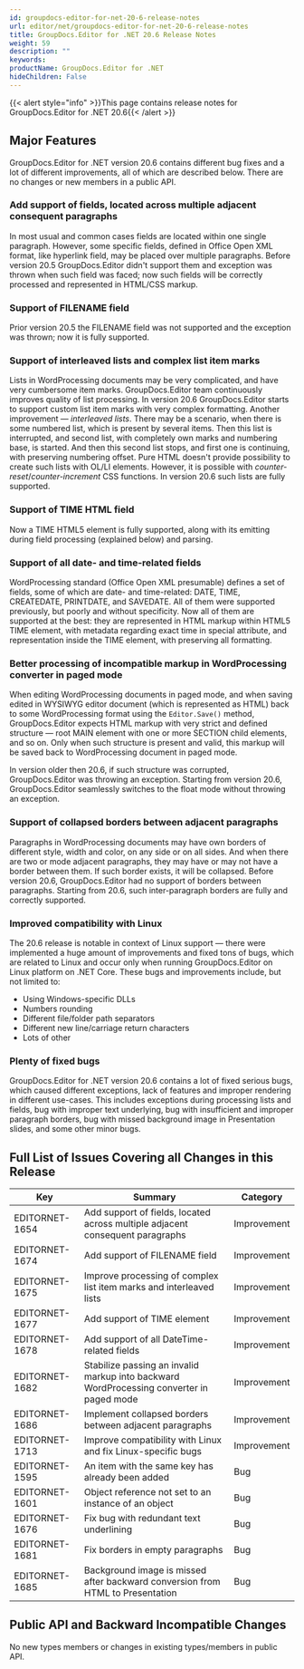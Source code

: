 ```yaml
---
id: groupdocs-editor-for-net-20-6-release-notes
url: editor/net/groupdocs-editor-for-net-20-6-release-notes
title: GroupDocs.Editor for .NET 20.6 Release Notes
weight: 59
description: ""
keywords: 
productName: GroupDocs.Editor for .NET
hideChildren: False
---
```

{{< alert style="info" >}}This page contains release notes for GroupDocs.Editor for .NET 20.6{{< /alert >}}

## Major Features

GroupDocs.Editor for .NET version 20.6 contains different bug fixes and a lot of different improvements, all of which are described below. There are no changes or new members in a public API.

### Add support of fields, located across multiple adjacent consequent paragraphs

In most usual and common cases fields are located within one single paragraph. However, some specific fields, defined in Office Open XML format, like hyperlink field, may be placed over multiple paragraphs. Before version 20.5 GroupDocs.Editor didn't support them and exception was thrown when such field was faced; now such fields will be correctly processed and represented in HTML/CSS markup.

### Support of FILENAME field

Prior version 20.5 the FILENAME field was not supported and the exception was thrown; now it is fully supported.

### Support of interleaved lists and complex list item marks

Lists in WordProcessing documents may be very complicated, and have very cumbersome item marks. GroupDocs.Editor team continuously improves quality of list processing. In version 20.6 GroupDocs.Editor starts to support custom list item marks with very complex formatting. Another improvement — *interleaved lists*. There may be a scenario, when there is some numbered list, which is present by several items. Then this list is interrupted, and second list, with completely own marks and numbering base, is started. And then this second list stops, and first one is continuing, with preserving numbering offset. Pure HTML doesn't provide possibility to create such lists with OL/LI elements. However, it is possible with *counter-reset*/*counter-increment* CSS functions. In version 20.6 such lists are fully supported.

### Support of TIME HTML field

Now a TIME HTML5 element is fully supported, along with its emitting during field processing (explained below) and parsing.

### Support of all date- and time-related fields

WordProcessing standard (Office Open XML presumable) defines a set of fields, some of which are date- and time-related: DATE, TIME, CREATEDATE, PRINTDATE, and SAVEDATE. All of them were supported previously, but poorly and without specificity. Now all of them are supported at the best: they are represented in HTML markup within HTML5 TIME element, with metadata regarding exact time in special attribute, and representation inside the TIME element, with preserving all formatting.

### Better processing of incompatible markup in WordProcessing converter in paged mode

When editing WordProcessing documents in paged mode, and when saving edited in WYSIWYG editor document (which is represented as HTML) back to some WordProcessing format using the `Editor.Save()` method, GroupDocs.Editor expects HTML markup with very strict and defined structure — root MAIN element with one or more SECTION child elements, and so on. Only when such structure is present and valid, this markup will be saved back to WordProcessing document in paged mode.

In version older then 20.6, if such structure was corrupted, GroupDocs.Editor was throwing an exception. Starting from version 20.6, GroupDocs.Editor seamlessly switches to the float mode without throwing an exception.

### Support of collapsed borders between adjacent paragraphs

Paragraphs in WordProcessing documents may have own borders of different style, width and color, on any side or on all sides. And when there are two or mode adjacent paragraphs, they may have or may not have a border between them. If such border exists, it will be collapsed. Before version 20.6, GroupDocs.Editor had no support of borders between paragraphs. Starting from 20.6, such inter-paragraph borders are fully and correctly supported.

### Improved compatibility with Linux

The 20.6 release is notable in context of Linux support — there were implemented a huge amount of improvements and fixed tons of bugs, which are related to Linux and occur only when running GroupDocs.Editor on Linux platform on .NET Core. These bugs and improvements include, but not limited to:

*   Using Windows-specific DLLs
*   Numbers rounding
*   Different file/folder path separators
*   Different new line/carriage return characters
*   Lots of other

### Plenty of fixed bugs

GroupDocs.Editor for .NET version 20.6 contains a lot of fixed serious bugs, which caused different exceptions, lack of features and improper rendering in different use-cases. This includes exceptions during processing lists and fields, bug with improper text underlying, bug with insufficient and improper paragraph borders, bug with missed background image in Presentation slides, and some other minor bugs.

## Full List of Issues Covering all Changes in this Release

| Key | Summary | Category |
| --- | --- | --- |
| EDITORNET-1654 | Add support of fields, located across multiple adjacent consequent paragraphs | Improvement |
| EDITORNET-1674 | Add support of FILENAME field | Improvement |
| EDITORNET-1675 | Improve processing of complex list item marks and interleaved lists | Improvement |
| EDITORNET-1677 | Add support of TIME element | Improvement |
| EDITORNET-1678 | Add support of all DateTime-related fields | Improvement |
| EDITORNET-1682 | Stabilize passing an invalid markup into backward WordProcessing converter in paged mode | Improvement |
| EDITORNET-1686 | Implement collapsed borders between adjacent paragraphs | Improvement |
| EDITORNET-1713 | Improve compatibility with Linux and fix Linux-specific bugs | Improvement |
| EDITORNET-1595 | An item with the same key has already been added | Bug |
| EDITORNET-1601 | Object reference not set to an instance of an object | Bug |
| EDITORNET-1676 | Fix bug with redundant text underlining | Bug |
| EDITORNET-1681 | Fix borders in empty paragraphs | Bug |
| EDITORNET-1685 | Background image is missed after backward conversion from HTML to Presentation | Bug |

## Public API and Backward Incompatible Changes

No new types members or changes in existing types/members in public API.


